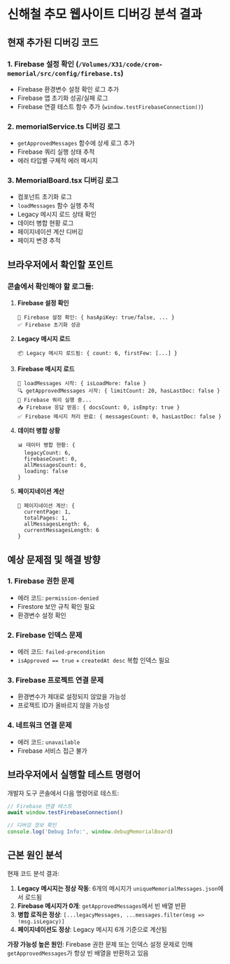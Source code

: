 # 신해철 추모 웹사이트 디버깅 분석 결과

## 현재 추가된 디버깅 코드

### 1. Firebase 설정 확인 (`/Volumes/X31/code/crom-memorial/src/config/firebase.ts`)
- Firebase 환경변수 설정 확인 로그 추가
- Firebase 앱 초기화 성공/실패 로그
- Firebase 연결 테스트 함수 추가 (`window.testFirebaseConnection()`)

### 2. memorialService.ts 디버깅 로그
- `getApprovedMessages` 함수에 상세 로그 추가
- Firebase 쿼리 실행 상태 추적
- 에러 타입별 구체적 에러 메시지

### 3. MemorialBoard.tsx 디버깅 로그
- 컴포넌트 초기화 로그
- `loadMessages` 함수 실행 추적
- Legacy 메시지 로드 상태 확인
- 데이터 병합 현황 로그
- 페이지네이션 계산 디버깅
- 페이지 변경 추적

## 브라우저에서 확인할 포인트

### 콘솔에서 확인해야 할 로그들:

1. **Firebase 설정 확인**
   ```
   🔧 Firebase 설정 확인: { hasApiKey: true/false, ... }
   ✅ Firebase 초기화 성공
   ```

2. **Legacy 메시지 로드**
   ```
   📦 Legacy 메시지 로드됨: { count: 6, firstFew: [...] }
   ```

3. **Firebase 메시지 로드**
   ```
   🚀 loadMessages 시작: { isLoadMore: false }
   🔍 getApprovedMessages 시작: { limitCount: 20, hasLastDoc: false }
   📡 Firebase 쿼리 실행 중...
   📥 Firebase 응답 받음: { docsCount: 0, isEmpty: true }
   ✅ Firebase 메시지 처리 완료: { messagesCount: 0, hasLastDoc: false }
   ```

4. **데이터 병합 상황**
   ```
   📊 데이터 병합 현황: {
     legacyCount: 6,
     firebaseCount: 0,
     allMessagesCount: 6,
     loading: false
   }
   ```

5. **페이지네이션 계산**
   ```
   📄 페이지네이션 계산: {
     currentPage: 1,
     totalPages: 1,
     allMessagesLength: 6,
     currentMessagesLength: 6
   }
   ```

## 예상 문제점 및 해결 방향

### 1. Firebase 권한 문제
- 에러 코드: `permission-denied`
- Firestore 보안 규칙 확인 필요
- 환경변수 설정 확인

### 2. Firebase 인덱스 문제
- 에러 코드: `failed-precondition`
- `isApproved == true` + `createdAt desc` 복합 인덱스 필요

### 3. Firebase 프로젝트 연결 문제
- 환경변수가 제대로 설정되지 않았을 가능성
- 프로젝트 ID가 올바르지 않을 가능성

### 4. 네트워크 연결 문제
- 에러 코드: `unavailable`
- Firebase 서비스 접근 불가

## 브라우저에서 실행할 테스트 명령어

개발자 도구 콘솔에서 다음 명령어로 테스트:

```javascript
// Firebase 연결 테스트
await window.testFirebaseConnection()

// 디버깅 정보 확인
console.log('Debug Info:', window.debugMemorialBoard)
```

## 근본 원인 분석

현재 코드 분석 결과:
1. **Legacy 메시지는 정상 작동**: 6개의 메시지가 `uniqueMemorialMessages.json`에서 로드됨
2. **Firebase 메시지가 0개**: `getApprovedMessages`에서 빈 배열 반환
3. **병합 로직은 정상**: `[...legacyMessages, ...messages.filter(msg => !msg.isLegacy)]`
4. **페이지네이션도 정상**: Legacy 메시지 6개 기준으로 계산됨

**가장 가능성 높은 원인**: Firebase 권한 문제 또는 인덱스 설정 문제로 인해 `getApprovedMessages`가 항상 빈 배열을 반환하고 있음